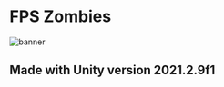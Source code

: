 # FPS Zombies
![banner](https://aramirezz0110.github.io/portfolio/assets/img/portfolio/FPSZombies.png)
## Made with Unity version 2021.2.9f1
